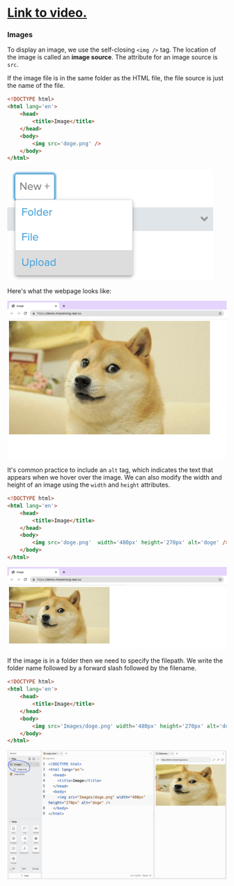 # [Link to video.](https://www.youtube.com/watch?v=gNNj_6eGf9k&list=PLVD25niNi0Bk1YWMw3RRMgqYjCRoZYisT)

### Images

To display an image, we use the self-closing `<img />` tag. The location of the image is called an **image source**. The attribute for an image source is `src`. 

If the image file is in the same folder as the HTML file, the file source is just the name of the file. 

```html
<!DOCTYPE html>
<html lang='en'>
    <head>
        <title>Image</title>
    </head>
    <body>
        <img src='doge.png' />
    </body>
</html>
```

![](../../Images/select_file.png)

Here's what the webpage looks like:

![](../../Images/HTML_Image1.png)

It's common practice to include an `alt` tag, which indicates the text that appears when we hover over the image. We can also modify the width and height of an image using the `width` and `height` attributes.

```html
<!DOCTYPE html>
<html lang='en'>
    <head>
        <title>Image</title>
    </head>
    <body>
        <img src='doge.png'  width='480px' height='270px' alt='doge' />
    </body>
</html>
```

![](../../Images/HTML_Image2.png)

If the image is in a folder then we need to specify the filepath. We write the folder name followed by a forward slash followed by the filename.

```html
<!DOCTYPE html>
<html lang='en'>
    <head>
        <title>Image</title>
    </head>
    <body>
        <img src='Images/doge.png' width='480px' height='270px' alt='doge' />
    </body>
</html>
```

![](../../Images/HTML_Image_3.png)
